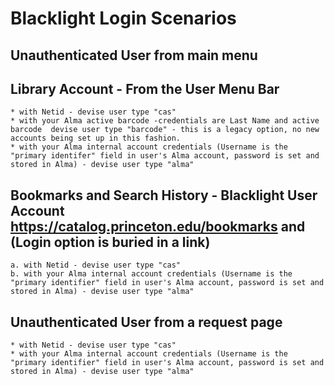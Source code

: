 # Blacklight Login Scenarios 

## Unauthenticated User from main menu

## Library Account - From the User Menu Bar
    * with Netid - devise user type "cas"
    * with your Alma active barcode -credentials are Last Name and active barcode  devise user type "barcode" - this is a legacy option, no new accounts being set up in this fashion. 
    * with your Alma internal account credentials (Username is the "primary identifer" field in user's Alma account, password is set and stored in Alma) - devise user type "alma" 


## Bookmarks and Search History - Blacklight User Account https://catalog.princeton.edu/bookmarks and  (Login option is buried in a link)
    a. with Netid - devise user type "cas"
    b. with your Alma internal account credentials (Username is the "primary identifier" field in user's Alma account, password is set and stored in Alma) - devise user type "alma" 


## Unauthenticated User from a request page
    * with Netid - devise user type "cas"
    * with your Alma internal account credentials (Username is the "primary identifier" field in user's Alma account, password is set and stored in Alma) - devise user type "alma" 
